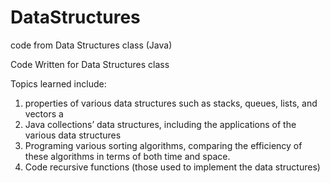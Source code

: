 # DataStructures
code from Data Structures class (Java)


Code Written for Data Structures class 

Topics learned include:
 1) properties of various data structures such as stacks, queues, lists, and vectors a
 2) Java collections’ data structures, including the applications of the various data structures
 3) Programing various sorting algorithms, comparing the efficiency of these algorithms in terms of both time and space.
 4) Code recursive functions (those used to implement the data structures)

